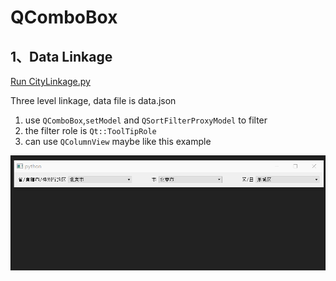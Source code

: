 # QComboBox

## 1、Data Linkage
[Run CityLinkage.py](CityLinkage.py)

Three level linkage, data file is data.json

1. use `QComboBox`,`setModel` and `QSortFilterProxyModel` to filter
2. the filter role is `Qt::ToolTipRole`
3. can use `QColumnView` maybe like this example

![CityLinkage](ScreenShot/CityLinkage.gif)